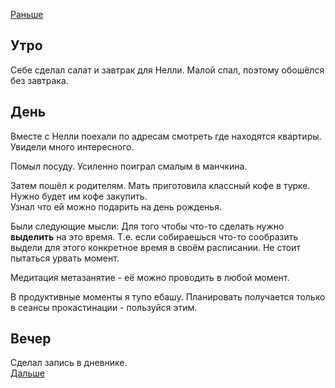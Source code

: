 [Раньше](2020.05.16.md)
## Утро
Себе сделал салат и завтрак для Нелли. Малой спал, поэтому обошёлся без завтрака.
## День
Вместе с Нелли поехали по адресам смотреть где находятся квартиры. Увидели много интересного.

Помыл посуду. Усиленно поиграл смалым в манчкина.

Затем пошёл к родителям. Мать приготовила классный кофе в турке. Нужно будет им кофе закупить.  
Узнал что ей можно подарить на день рожденья.

Были следующие мысли:
Для того чтобы что-то сделать нужно **выделить** на это время. Т.е. если собираешься что-то сообразить выдели для этого конкретное время в своём расписании. Не стоит пытаться урвать момент.

Медитация метазанятие - её можно проводить в любой момент.

В продуктивные моменты я тупо ебашу. Планировать получается только в сеансы прокастинации - пользуйся этим.
## Вечер
Сделал запись в дневнике.  
[Дальше](2020.05.18.md)